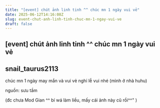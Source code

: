 ```yaml
---
title: "[event] chút ảnh linh tinh ^^ chúc mn 1 ngày vui vẻ"
date: 2025-06-12T14:16:08Z
slug: event-chut-anh-linh-tinh-chuc-mn-1-ngay-vui-ve
draft: false
---
```


## [event] chút ảnh linh tinh ^^ chúc mn 1 ngày vui vẻ

## snail_taurus2113

chúc mn 1 ngày may mắn và vui vẻ nghỉ lễ vui nhé (mình ở nhà huhu)
 
nguồn: sưu tầm
 
(đc chưa Mod Gian ^^ bí wá làm liều, mấy cái ảnh này cũ rồi^^" )